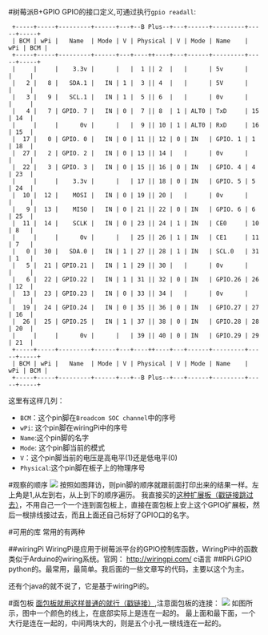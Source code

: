 #树莓派B+GPIO
GPIO的接口定义,可通过执行`gpio readall`:
```
 +-----+-----+---------+------+---+--B Plus--+---+------+---------+-----+-----+
 | BCM | wPi |   Name  | Mode | V | Physical | V | Mode | Name    | wPi | BCM |
 +-----+-----+---------+------+---+----++----+---+------+---------+-----+-----+
 |     |     |    3.3v |      |   |  1 || 2  |   |      | 5v      |     |     |
 |   2 |   8 |   SDA.1 |   IN | 1 |  3 || 4  |   |      | 5V      |     |     |
 |   3 |   9 |   SCL.1 |   IN | 1 |  5 || 6  |   |      | 0v      |     |     |
 |   4 |   7 | GPIO. 7 |   IN | 0 |  7 || 8  | 1 | ALT0 | TxD     | 15  | 14  |
 |     |     |      0v |      |   |  9 || 10 | 1 | ALT0 | RxD     | 16  | 15  |
 |  17 |   0 | GPIO. 0 |   IN | 0 | 11 || 12 | 0 | IN   | GPIO. 1 | 1   | 18  |
 |  27 |   2 | GPIO. 2 |   IN | 0 | 13 || 14 |   |      | 0v      |     |     |
 |  22 |   3 | GPIO. 3 |   IN | 0 | 15 || 16 | 0 | IN   | GPIO. 4 | 4   | 23  |
 |     |     |    3.3v |      |   | 17 || 18 | 0 | IN   | GPIO. 5 | 5   | 24  |
 |  10 |  12 |    MOSI |   IN | 0 | 19 || 20 |   |      | 0v      |     |     |
 |   9 |  13 |    MISO |   IN | 0 | 21 || 22 | 0 | IN   | GPIO. 6 | 6   | 25  |
 |  11 |  14 |    SCLK |   IN | 0 | 23 || 24 | 1 | IN   | CE0     | 10  | 8   |
 |     |     |      0v |      |   | 25 || 26 | 1 | IN   | CE1     | 11  | 7   |
 |   0 |  30 |   SDA.0 |   IN | 1 | 27 || 28 | 1 | IN   | SCL.0   | 31  | 1   |
 |   5 |  21 | GPIO.21 |   IN | 1 | 29 || 30 |   |      | 0v      |     |     |
 |   6 |  22 | GPIO.22 |   IN | 1 | 31 || 32 | 0 | IN   | GPIO.26 | 26  | 12  |
 |  13 |  23 | GPIO.23 |   IN | 0 | 33 || 34 |   |      | 0v      |     |     |
 |  19 |  24 | GPIO.24 |   IN | 0 | 35 || 36 | 0 | IN   | GPIO.27 | 27  | 16  |
 |  26 |  25 | GPIO.25 |   IN | 1 | 37 || 38 | 0 | IN   | GPIO.28 | 28  | 20  |
 |     |     |      0v |      |   | 39 || 40 | 0 | IN   | GPIO.29 | 29  | 21  |
 +-----+-----+---------+------+---+----++----+---+------+---------+-----+-----+
 | BCM | wPi |   Name  | Mode | V | Physical | V | Mode | Name    | wPi | BCM |
 +-----+-----+---------+------+---+--B Plus--+---+------+---------+-----+-----+

```
这里有这样几列：

+ `BCM`：这个pin脚在`Broadcom SOC channel`中的序号
+ `wPi`: 这个pin脚在wiringPi中的序号
+ `Name`:这个pin脚的名字
+ `Mode`: 这个pin脚当前的模式
+ `V`：这个pin脚当前的电压是高电平(1)还是低电平(0)
+ `Physical`:这个pin脚在板子上的物理序号

#观察的顺序
![][1]
按照如图拜访，则pin脚的顺序就跟前面打印出来的结果一样。左上角是1,从左到右，从上到下的顺序遍历。
我直接买的[这种扩展板（戳链接跳过去）][2]，不用自己一个一个连到面包板上，直接在面包板上安上这个GPIO扩展板，然后一根排线接过去，而且上面还自己标好了GPIO口的名字。

#可用的库
常用的有两种

##wiringPi
WiringPi是应用于树莓派平台的GPIO控制库函数，WiringPi中的函数类似于Arduino的wiring系统。官网：
http://wiringpi.com/ 
c语言
##RPi.GPIO
python的。最常用，最简单。我后面的一些文章写的代码，主要以这个为主。

还有个java的就不说了，它是基于wiringPi的。

#面包板
[面包板就用这样普通的就行（戳链接）][3],注意面包板的连接：
![][4]
如图所示，图中一个颜色的线上，在底部实际上是连在一起的。
最上面和最下面，一个大行是连在一起的，中间两块大的，则是五个小孔一根线连在一起的。






[0]: http://raspberrypi.stackexchange.com/questions/12966/what-is-the-difference-between-board-and-bcm-for-gpio-pin-numbering 
[1]: http://www.findspace.name/wp-content/uploads/2015/12/piBPlus.jpg
[2]: http://redirect.simba.taobao.com/rd?w=unionnojs&f=http%3A%2F%2Fai.taobao.com%2Fauction%2Fedetail.htm%3Fe%3D0SF334zz9qjuDAZjWhpTWEKDbck%252Fs9BdfbQtVPYapgFBWJVBnwmj7tnO073KpEUuesayvrQ7hvmI%252B6SsYddQHqzdQULRBtuth53ypyukiCeKFhsx3kELq1Rmtaud%252B0v%252B%252FGBQJhSgwZuXjHmUHTWI5A%253D%253D%26ptype%3D100010%26from%3Dbasic&k=5ccfdb950740ca16&c=un&b=alimm_0&p=mm_32131183_8764411_43660960
[3]: http://redirect.simba.taobao.com/rd?w=unionnojs&f=http%3A%2F%2Fai.taobao.com%2Fauction%2Fedetail.htm%3Fe%3D8LVKbm7uPY%252B6k0Or%252B%252BH4tCLO%252FsivzajjokW4bPA0wMWLltG5xFicOdXrTUTgh9sMDPIwxrc30riUoQH65Fgld08B2iYKuIYUF6hBXFXX7qycWoUMOCIYPG3abJM7sDg2Nln9Dm4BLEBvhxoo0JDTCQ%253D%253D%26ptype%3D100010%26from%3Dbasic&k=5ccfdb950740ca16&c=un&b=alimm_0&p=mm_32131183_8764411_43660960
[4]: http://www.findspace.name/wp-content/uploads/2015/12/mianbaoban.png